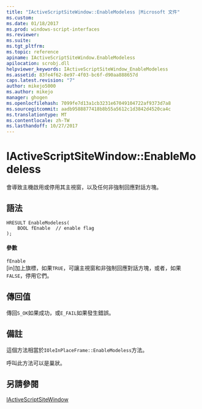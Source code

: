 ```yaml
---
title: "IActiveScriptSiteWindow::EnableModeless |Microsoft 文件"
ms.custom: 
ms.date: 01/18/2017
ms.prod: windows-script-interfaces
ms.reviewer: 
ms.suite: 
ms.tgt_pltfrm: 
ms.topic: reference
apiname: IActiveScriptSiteWindow.EnableModeless
apilocation: scrobj.dll
helpviewer_keywords: IActiveScriptSiteWindow_EnableModeless
ms.assetid: 83fe4f62-8e97-4f03-bc6f-d90aa888657d
caps.latest.revision: "7"
author: mikejo5000
ms.author: mikejo
manager: ghogen
ms.openlocfilehash: 7099fe7d13a1cb3231e67049104722af9373d7a8
ms.sourcegitcommit: aadb9588877418b8b55a5612c1d3842d4520ca4c
ms.translationtype: MT
ms.contentlocale: zh-TW
ms.lasthandoff: 10/27/2017
---
```

# <a name="iactivescriptsitewindowenablemodeless"></a>IActiveScriptSiteWindow::EnableModeless
會導致主機啟用或停用其主視窗，以及任何非強制回應對話方塊。  
  
## <a name="syntax"></a>語法  
  
```  
HRESULT EnableModeless(  
    BOOL fEnable  // enable flag  
);  
```  
  
#### <a name="parameters"></a>參數  
 `fEnable`  
 [in]加上旗標，如果`TRUE`，可讓主視窗和非強制回應對話方塊，或者，如果`FALSE`，停用它們。  
  
## <a name="return-value"></a>傳回值  
 傳回`S_OK`如果成功，或`E_FAIL`如果發生錯誤。  
  
## <a name="remarks"></a>備註  
 這個方法相當於`IOleInPlaceFrame::EnableModeless`方法。  
  
 呼叫此方法可以是巢狀。  
  
## <a name="see-also"></a>另請參閱  
 [IActiveScriptSiteWindow](../../winscript/reference/iactivescriptsitewindow.md)
